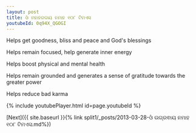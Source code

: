 ```yaml
---
layout: post
title: ଓଁ ମହାହରଦାୟ ନମାହ ୧୦୮ ଟିମଏସ
youtubeId: 0q94X_QGOGI
---
```

 
 
Helps get goodness, bliss and peace and God's blessings
 
Helps remain focused, help generate inner energy 
 
Helps boost physical and mental health 
 
Helps remain grounded and generates a sense of gratitude towards the greater power 
 
Helps reduce bad karma
 
 
 
 


{% include youtubePlayer.html id=page.youtubeId %}
 
[Next]({{ site.baseurl }}{% link  split1/_posts/2013-03-28-ଓଁ ଉଗ୍ରଵାୟ ନମାହ ୧୦୮ ଟିମଏସ.md%})
 
